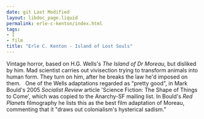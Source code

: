 ```yaml
---
date: git Last Modified
layout: libdoc_page.liquid
permalink: erle-c-kenton/index.html
tags:
- I
- film
title: "Erle C. Kenton - Island of Lost Souls"
---
```


Vintage horror, based on H.G. Wells's _The Island of Dr  Moreau_, but disliked by him. Mad scientist carries out vivisection trying to  transform animals into human form. They turn on him, after he breaks the law  he'd imposed on them.
 
One of the Wells adaptations regarded as "pretty good", in  Mark Bould's 2005 _Socialist Review_ article 'Science Fiction: The Shape of  Things to Come', which was copied to the Anarchy-SF mailing list. In Bould's _Red Planets_ filmography he lists this  as the best film adaptation of Moreau, commenting that it "draws out  colonialism's hysterical sadism."